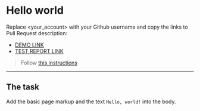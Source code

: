 # Hello world
Replace <your_account> with your Github username and copy the links to Pull Request description:
- [DEMO LINK](https://OlesiaNikishaeva.github.io/layout_hello-world/)
- [TEST REPORT LINK](https://OlesiaNikishaeva.github.io/layout_hello-world/report/html_report/)

> Follow [this instructions](https://mate-academy.github.io/layout_task-guideline/#how-to-solve-the-layout-tasks-on-github)
___

## The task
Add the basic page markup and the text `Hello, world!` into the body.
